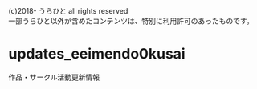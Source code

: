 (c)2018- うらひと all rights reserved  
一部うらひと以外が含めたコンテンツは、特別に利用許可のあったものです。

# updates_eeimendo0kusai
作品・サークル活動更新情報
